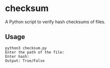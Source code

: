 # checksum
A Python script to verify hash checksums of files.

## Usage
```
python3 checksum.py
Enter the path of the file:
Enter hash:
Output: True/False
```
